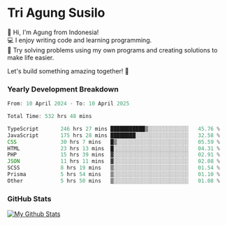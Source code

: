 # Tri Agung Susilo

👋 Hi, I'm Agung from Indonesia!<br>
💻 I enjoy writing code and learning programming.<br>
🧠 Try solving problems using my own programs and creating solutions to make life easier.

Let's build something amazing together! 🚀

### Yearly Development Breakdown

<!--START_SECTION:waka-->

```TypeScript JavaScript PHP
From: 10 April 2024 - To: 10 April 2025

Total Time: 532 hrs 48 mins

TypeScript       246 hrs 27 mins ███████████▒░░░░░░░░░░░░░   45.76 %
JavaScript       175 hrs 28 mins ████████░░░░░░░░░░░░░░░░░   32.58 %
CSS              30 hrs 7 mins   █▒░░░░░░░░░░░░░░░░░░░░░░░   05.59 %
HTML             23 hrs 13 mins  █░░░░░░░░░░░░░░░░░░░░░░░░   04.31 %
PHP              15 hrs 39 mins  ▓░░░░░░░░░░░░░░░░░░░░░░░░   02.91 %
JSON             11 hrs 11 mins  ▓░░░░░░░░░░░░░░░░░░░░░░░░   02.08 %
SCSS             8 hrs 19 mins   ▒░░░░░░░░░░░░░░░░░░░░░░░░   01.54 %
Prisma           5 hrs 54 mins   ▒░░░░░░░░░░░░░░░░░░░░░░░░   01.10 %
Other            5 hrs 50 mins   ▒░░░░░░░░░░░░░░░░░░░░░░░░   01.08 %
```

<!--END_SECTION:waka-->

### GitHub Stats

[![My Github Stats](https://github-readme-stats.vercel.app/api?username=triagung128&show_icons=true&hide=contribs,issues&count_private=true&theme=tokyonight)](https://github.com/triagung128)

<!-- [![Top Langs](https://github-readme-stats.vercel.app/api/top-langs/?username=triagung128&layout=compact)](https://github.com/triagung128) -->
